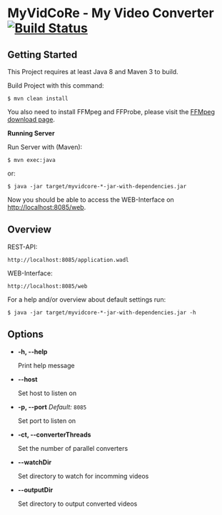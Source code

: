 # MyVidCoRe - My Video Converter [![Build Status](https://travis-ci.org/MyCoRe-Org/MyVidCoRe.svg?branch=master)](https://travis-ci.org/MyCoRe-Org/MyVidCoRe)

## Getting Started

This Project requires at least Java 8 and Maven 3 to build.

Build Project with this command:

    $ mvn clean install

You also need to install FFMpeg and FFProbe, please visit the [FFMpeg download page](https://ffmpeg.org/download.html).

**Running Server**

Run Server with (Maven):

    $ mvn exec:java

or:

    $ java -jar target/myvidcore-*-jar-with-dependencies.jar

Now you should be able to access the WEB-Interface on [http://localhost:8085/web](http://localhost:8085/web).

## Overview

REST-API:

    http://localhost:8085/application.wadl


WEB-Interface:

    http://localhost:8085/web

For a help and/or overview about default settings run:

    $ java -jar target/myvidcore-*-jar-with-dependencies.jar -h

## Options
* **-h, --help**

  Print help message

* **--host**

  Set host to listen on

* **-p, --port**
  *Default:* `8085`
  
  Set port to listen on
  
* **-ct, --converterThreads**

  Set the number of parallel converters
  
* **--watchDir**
  
  Set directory to watch for incomming videos
  
* **--outputDir**

  Set directory to output converted videos

  